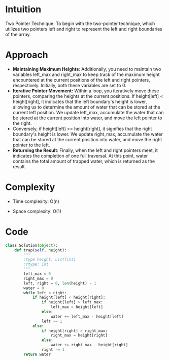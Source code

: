 # Intuition
Two Pointer Technique: To begin with the two-pointer technique, which utilizes two pointers left and right to represent the left and right boundaries of the array. 
# Approach
- **Maintaining Maximum Heights**: Additionally, you need to maintain two variables left_max and right_max to keep track of the maximum height encountered at the current positions of the left and right pointers, respectively. Initially, both these variables are set to 0.
- **Iterative Pointer Movement:** 
  Within a loop, you iteratively move these pointers, comparing the heights at the current positions. If height[left] < height[right], it indicates that the left boundary's height is lower, allowing us to determine the amount of water that can be stored at the current left position. We update left_max, accumulate the water that can be stored at the current position into water, and move the left pointer to the right. 
- Conversely, if height[left] >= height[right], it signifies that the right boundary's height is lower. We update right_max, accumulate the water that can be stored at the current position into water, and move the right pointer to the left.
- **Returning the Result**: Finally, when the left and right pointers meet, it indicates the completion of one full traversal. At this point, water contains the total amount of trapped water, which is returned as the result.

# Complexity
- Time complexity:
O(n)

- Space complexity:
O(1)

# Code
```python
class Solution(object):
    def trap(self, height):
        """
        :type height: List[int]
        :rtype: int
        """
        left_max = 0
        right_max = 0
        left, right = 0, len(height) - 1
        water = 0
        while left < right:
            if height[left] < height[right]:
                if height[left] > left_max:
                    left_max = height[left]
                else:
                    water += left_max - height[left]
                left += 1
            else:
                if height[right] > right_max:
                    right_max = height[right]
                else:
                    water += right_max - height[right]
                right -= 1
        return water
```
